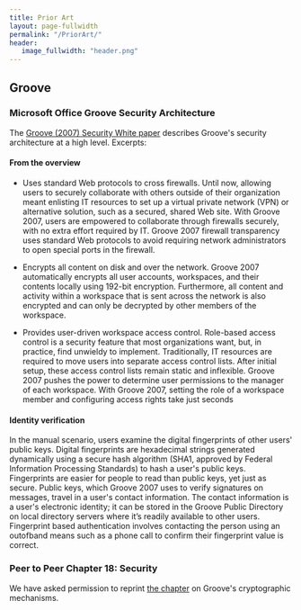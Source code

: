 ```yaml
---
title: Prior Art
layout: page-fullwidth
permalink: "/PriorArt/"
header:
   image_fullwidth: "header.png"
---
```


## Groove

### Microsoft Office Groove Security Architecture

The [Groove (2007) Security White paper](http://www.nsa.gov/ia/_files/support/Office_Groove_Security_White_Paper.pdf) describes Groove's security architecture at a high level. Excerpts:

#### From the overview

* Uses standard Web protocols to cross firewalls. Until now, allowing users to securely collaborate with others outside of their organization meant enlisting IT resources to set up a virtual private network (VPN) or alternative solution, such as a secured, shared Web site. With Groove 2007, users are empowered to collaborate through firewalls securely, with no extra effort required by IT. Groove 2007 firewall transparency uses standard Web protocols to avoid requiring network administrators to open special ports in the firewall.

* Encrypts all content on disk and over the network. Groove 2007 automatically encrypts all user accounts, workspaces, and their contents locally using 192-bit encryption. Furthermore, all content and activity within a workspace that is sent across the network is also encrypted and can only be decrypted by other members of the workspace.

* Provides user-driven workspace access control. Role-based access control is a security feature that most organizations want, but, in practice, find unwieldy to implement. Traditionally, IT resources are required to move users into separate access control lists. After initial setup, these access control lists remain static and inflexible. Groove 2007 pushes the power to determine user permissions to the manager of each workspace. With Groove 2007, setting the role of a workspace member and configuring access rights take just seconds

#### Identity verification

In the manual scenario, users examine the digital fingerprints of other users' public keys. Digital fingerprints are hexadecimal strings generated dynamically using a secure hash algorithm (SHA­1, approved by Federal Information Processing Standards) to hash a user's public keys. Fingerprints are easier for people to read than public keys, yet just as secure. Public keys, which Groove 2007 uses to verify signatures on messages, travel in a user's contact information. The contact information is a user's electronic identity; it can be stored in the Groove Public Directory on local directory servers where it’s readily available to other users. Fingerprint based authentication involves contacting the person using an out­of­band means such as a phone call to confirm their fingerprint value is correct.

### Peer to Peer Chapter 18: Security

We have asked permission to reprint [the chapter](http://my.safaribooksonline.com/book/technology-management/059600110x/iiidot-technical-topics/ch18-1-fm2xml) on Groove's cryptographic mechanisms.
